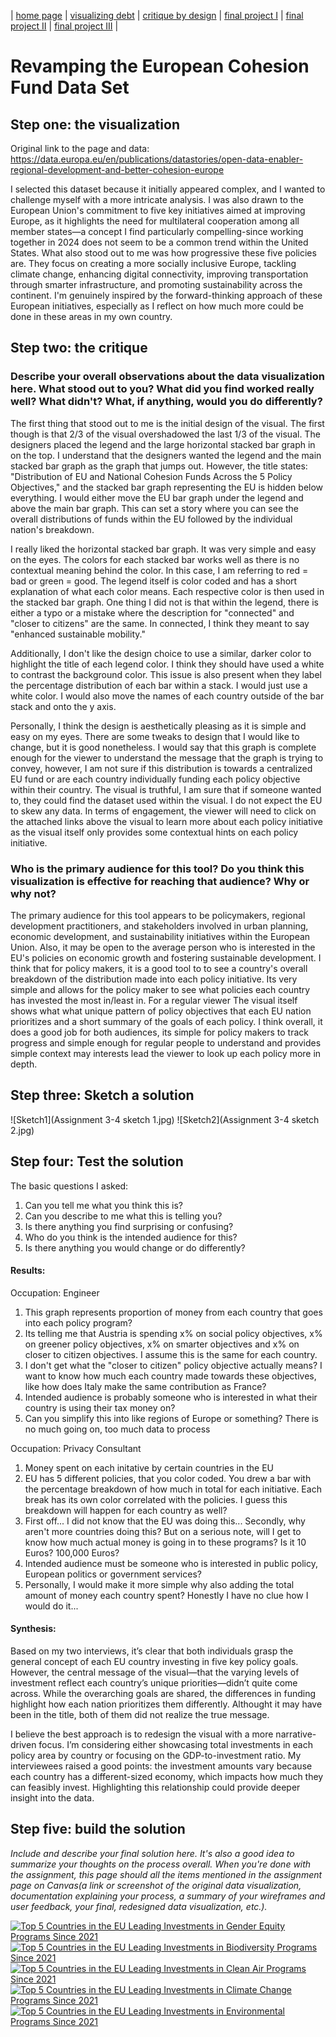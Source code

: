 | [home page](https://vincentwang510.github.io/Vincent-Wang-Telling-Stories-With-Data/) | [visualizing debt](visualizing-government-debt) | [critique by design](critique-by-design) | [final project I](final-project-part-one) | [final project II](final-project-part-two) | [final project III](final-project-part-three) |

# Revamping the European Cohesion Fund Data Set  

## Step one: the visualization

Original link to the page and data: https://data.europa.eu/en/publications/datastories/open-data-enabler-regional-development-and-better-cohesion-europe

I selected this dataset because it initially appeared complex, and I wanted to challenge myself with a more intricate analysis. I was also drawn to the European Union's commitment to five key initiatives aimed at improving Europe, as it highlights the need for multilateral cooperation among all member states—a concept I find particularly compelling-since working together in 2024 does not seem to be a common trend within the United States. What also stood out to me was how progressive these five policies are. They focus on creating a more socially inclusive Europe, tackling climate change, enhancing digital connectivity, improving transportation through smarter infrastructure, and promoting sustainability across the continent. I'm genuinely inspired by the forward-thinking approach of these European initiatives, especially as I reflect on how much more could be done in these areas in my own country.

## Step two: the critique
### Describe your overall observations about the data visualization here.  What stood out to you?  What did you find worked really well?  What didn't?  What, if anything, would you do differently?   

The first thing that stood out to me is the initial design of the visual. The first though is that 2/3 of the visual overshadowed the last 1/3 of the visual. The designers placed the legend and the large horizontal stacked bar graph in on the top. I understand that the designers wanted the legend and the main stacked bar graph as the graph that jumps out. However, the title states:  "Distribution of EU and National Cohesion Funds Across the 5 Policy Objectives," and the stacked bar graph representing the EU is hidden below everything. I would either move the EU bar graph under the legend and above the main bar graph. This can set a story where you can see the overall distributions of funds within the EU followed by the individual nation's breakdown. 

I really liked the horizontal stacked bar graph. It was very simple and easy on the eyes. The colors for each stacked bar works well as there is no contextual meaning behind the color. In this case, I am referring to red = bad or green = good. The legend itself is color coded and has a short explanation of what each color means. Each respective color is then used in the stacked bar graph. One thing I did not is that within the legend, there is either a typo or a mistake where the description for "connected" and "closer to citizens" are the same. In connected, I think they meant to say "enhanced sustainable mobility." 

Additionally, I don't like the design choice to use a similar, darker color to highlight the title of each legend color. I think they should have used a white to contrast the background color. This issue is also present when they label the percentage distribution of each bar within a stack. I would just use a white color. I would also move the names of each country outside of the bar stack and onto the y axis. 

Personally, I think the design is aesthetically pleasing as it is simple and easy on my eyes. There are some tweaks to design that I would like to change, but it is good nonetheless. I would say that this graph is complete enough for the viewer to understand the message that the graph is trying to convey, however, I am not sure if this distribution is towards a centralized EU fund or are each country individually funding each policy objective within their country. The visual is truthful, I am sure that if someone wanted to, they could find the dataset used within the visual. I do not expect the EU to skew any data. In terms of engagement, the viewer will need to click on the attached links above the visual to learn more about each policy initiative as the visual itself only provides some contextual hints on each policy initiative. 

### Who is the primary audience for this tool?  Do you think this visualization is effective for reaching that audience?  Why or why not? 

The primary audience for this tool appears to be policymakers, regional development practitioners, and stakeholders involved in urban planning, economic development, and sustainability initiatives within the European Union. Also, it may be open to the average person who is interested in the EU's policies on economic growth and fostering sustainable development. I think that for policy makers, it is a good tool to to see a country's overall breakdown of the distribution made into each policy initiative. Its very simple and allows for the policy maker to see what policies each country has invested the most in/least in. For a regular viewer The visual itself shows what what unique pattern of policy objectives that each EU nation prioritizes and a short summary of the goals of each policy. I think overall, it does a good job for both audiences, its simple for policy makers to track progress and simple enough for regular people to understand and provides simple context may interests lead the viewer to look up each policy more in depth. 

## Step three: Sketch a solution

![Sketch1](Assignment 3-4 sketch 1.jpg)
![Sketch2](Assignment 3-4 sketch 2.jpg)

## Step four: Test the solution

The basic questions I asked: 
1. Can you tell me what you think this is?
2. Can you describe to me what this is telling you?
3. Is there anything you find surprising or confusing?
4. Who do you think is the intended audience for this?
5. Is there anything you would change or do differently?

#### Results: 

Occupation: Engineer 
1. This graph represents proportion of money from each country that goes into each policy program?
2. Its telling me that Austria is spending x% on social policy objectives, x% on greener policy objectives, x% on smarter objectives and x% on closer to citizen objectives. I assume this is the same for each country.
3. I don't get what the "closer to citizen" policy objective actually means? I want to know how much each country made towards these objectives, like how does Italy make the same contribution as France? 
4. Intended audience is probably someone who is interested in what their country is using their tax money on?
5. Can you simplify this into like regions of Europe or something? There is no much going on, too much data to process

Occupation: Privacy Consultant
1. Money spent on each initative by certain countries in the EU
2. EU has 5 different policies, that you color coded. You drew a bar with the percentage breakdown of how much in total for each initiative. Each break has its own color correlated with the policies. I guess this breakdown will happen for each country as well?
3. First off... I did not know that the EU was doing this... Secondly, why aren't more countries doing this? But on a serious note, will I get to know how much actual money is going in to these programs? Is it 10 Euros? 100,000 Euros?
4. Intended audience must be someone who is interested in public policy, European politics or government services?
5. Personally, I would make it more simple why also adding the total amount of money each country spent? Honestly I have no clue how I would do it...


#### Synthesis: 
Based on my two interviews, it’s clear that both individuals grasp the general concept of each EU country investing in five key policy goals. However, the central message of the visual—that the varying levels of investment reflect each country’s unique priorities—didn’t quite come across. While the overarching goals are shared, the differences in funding highlight how each nation prioritizes them differently. Althought it may have been in the title, both of them did not realize the true message.

I believe the best approach is to redesign the visual with a more narrative-driven focus. I’m considering either showcasing total investments in each policy area by country or focusing on the GDP-to-investment ratio. My interviewees raised a good points: the investment amounts vary because each country has a different-sized economy, which impacts how much they can feasibly invest. Highlighting this relationship could provide deeper insight into the data.


## Step five: build the solution

_Include and describe your final solution here. It's also a good idea to summarize your thoughts on the process overall. When you're done with the assignment, this page should all the items mentioned in the assignment page on Canvas(a link or screenshot of the original data visualization, documentation explaining your process, a summary of your wireframes and user feedback, your final, redesigned data visualization, etc.)._

<div class='tableauPlaceholder' id='viz1731535605565' style='position: relative'><noscript><a href='#'><img alt='Top 5 Countries in the EU Leading Investments in Gender Equity Programs Since 2021 ' src='https:&#47;&#47;public.tableau.com&#47;static&#47;images&#47;As&#47;Assignment3-4_17315355705060&#47;Gender&#47;1_rss.png' style='border: none' /></a></noscript><object class='tableauViz'  style='display:none;'><param name='host_url' value='https%3A%2F%2Fpublic.tableau.com%2F' /> <param name='embed_code_version' value='3' /> <param name='site_root' value='' /><param name='name' value='Assignment3-4_17315355705060&#47;Gender' /><param name='tabs' value='no' /><param name='toolbar' value='yes' /><param name='static_image' value='https:&#47;&#47;public.tableau.com&#47;static&#47;images&#47;As&#47;Assignment3-4_17315355705060&#47;Gender&#47;1.png' /> <param name='animate_transition' value='yes' /><param name='display_static_image' value='yes' /><param name='display_spinner' value='yes' /><param name='display_overlay' value='yes' /><param name='display_count' value='yes' /><param name='language' value='en-US' /><param name='filter' value='publish=yes' /></object></div>                
<script type='text/javascript'>                    
  var divElement = document.getElementById('viz1731535605565');                    
  var vizElement = divElement.getElementsByTagName('object')[0];                    
  vizElement.style.width='100%';vizElement.style.height=(divElement.offsetWidth*0.75)+'px';                    
  var scriptElement = document.createElement('script');                    
  scriptElement.src = 'https://public.tableau.com/javascripts/api/viz_v1.js';                    
  vizElement.parentNode.insertBefore(scriptElement, vizElement);                
</script>

<div class='tableauPlaceholder' id='viz1731536000179' style='position: relative'><noscript><a href='#'><img alt='Top 5 Countries in the EU Leading Investments in Biodiversity Programs Since 2021 ' src='https:&#47;&#47;public.tableau.com&#47;static&#47;images&#47;As&#47;Assignment3-4Biodiversity&#47;Biodiversity&#47;1_rss.png' style='border: none' /></a></noscript><object class='tableauViz'  style='display:none;'><param name='host_url' value='https%3A%2F%2Fpublic.tableau.com%2F' /> <param name='embed_code_version' value='3' /> <param name='site_root' value='' /><param name='name' value='Assignment3-4Biodiversity&#47;Biodiversity' /><param name='tabs' value='no' /><param name='toolbar' value='yes' /><param name='static_image' value='https:&#47;&#47;public.tableau.com&#47;static&#47;images&#47;As&#47;Assignment3-4Biodiversity&#47;Biodiversity&#47;1.png' /> <param name='animate_transition' value='yes' /><param name='display_static_image' value='yes' /><param name='display_spinner' value='yes' /><param name='display_overlay' value='yes' /><param name='display_count' value='yes' /><param name='language' value='en-US' /><param name='filter' value='publish=yes' /></object></div>                
<script type='text/javascript'>                    
  var divElement = document.getElementById('viz1731536000179');                    
  var vizElement = divElement.getElementsByTagName('object')[0];                    
  vizElement.style.width='100%';vizElement.style.height=(divElement.offsetWidth*0.75)+'px';                    
  var scriptElement = document.createElement('script');                    
  scriptElement.src = 'https://public.tableau.com/javascripts/api/viz_v1.js';                    
  vizElement.parentNode.insertBefore(scriptElement, vizElement);                
</script>

<div class='tableauPlaceholder' id='viz1731536041432' style='position: relative'><noscript><a href='#'><img alt='Top 5 Countries in the EU Leading Investments in Clean Air Programs Since 2021 ' src='https:&#47;&#47;public.tableau.com&#47;static&#47;images&#47;As&#47;Assignment3-4CleanAir&#47;CleanAir&#47;1_rss.png' style='border: none' /></a></noscript><object class='tableauViz'  style='display:none;'><param name='host_url' value='https%3A%2F%2Fpublic.tableau.com%2F' /> <param name='embed_code_version' value='3' /> <param name='site_root' value='' /><param name='name' value='Assignment3-4CleanAir&#47;CleanAir' /><param name='tabs' value='no' /><param name='toolbar' value='yes' /><param name='static_image' value='https:&#47;&#47;public.tableau.com&#47;static&#47;images&#47;As&#47;Assignment3-4CleanAir&#47;CleanAir&#47;1.png' /> <param name='animate_transition' value='yes' /><param name='display_static_image' value='yes' /><param name='display_spinner' value='yes' /><param name='display_overlay' value='yes' /><param name='display_count' value='yes' /><param name='language' value='en-US' /><param name='filter' value='publish=yes' /></object></div>                
<script type='text/javascript'>                    
  var divElement = document.getElementById('viz1731536041432');                    
  var vizElement = divElement.getElementsByTagName('object')[0];                    
  vizElement.style.width='100%';vizElement.style.height=(divElement.offsetWidth*0.75)+'px';                    
  var scriptElement = document.createElement('script');                    
  scriptElement.src = 'https://public.tableau.com/javascripts/api/viz_v1.js';                    
  vizElement.parentNode.insertBefore(scriptElement, vizElement);               
</script>

<div class='tableauPlaceholder' id='viz1731536094688' style='position: relative'><noscript><a href='#'><img alt='Top 5 Countries in the EU Leading Investments in Climate Change Programs Since 2021 ' src='https:&#47;&#47;public.tableau.com&#47;static&#47;images&#47;As&#47;Assignment3-4Climate&#47;Climate&#47;1_rss.png' style='border: none' /></a></noscript><object class='tableauViz'  style='display:none;'><param name='host_url' value='https%3A%2F%2Fpublic.tableau.com%2F' /> <param name='embed_code_version' value='3' /> <param name='site_root' value='' /><param name='name' value='Assignment3-4Climate&#47;Climate' /><param name='tabs' value='no' /><param name='toolbar' value='yes' /><param name='static_image' value='https:&#47;&#47;public.tableau.com&#47;static&#47;images&#47;As&#47;Assignment3-4Climate&#47;Climate&#47;1.png' /> <param name='animate_transition' value='yes' /><param name='display_static_image' value='yes' /><param name='display_spinner' value='yes' /><param name='display_overlay' value='yes' /><param name='display_count' value='yes' /><param name='language' value='en-US' /><param name='filter' value='publish=yes' /></object></div>                
<script type='text/javascript'>                    
  var divElement = document.getElementById('viz1731536094688');                    
  var vizElement = divElement.getElementsByTagName('object')[0];                    
  vizElement.style.width='100%';vizElement.style.height=(divElement.offsetWidth*0.75)+'px';                    
  var scriptElement = document.createElement('script');                    
  scriptElement.src = 'https://public.tableau.com/javascripts/api/viz_v1.js';                    
  vizElement.parentNode.insertBefore(scriptElement, vizElement);                
</script>

<div class='tableauPlaceholder' id='viz1731536131008' style='position: relative'><noscript><a href='#'><img alt='Top 5 Countries in the EU Leading Investments in Environmental Programs Since 2021 ' src='https:&#47;&#47;public.tableau.com&#47;static&#47;images&#47;As&#47;Assignment3-4Environment&#47;Environment&#47;1_rss.png' style='border: none' /></a></noscript><object class='tableauViz'  style='display:none;'><param name='host_url' value='https%3A%2F%2Fpublic.tableau.com%2F' /> <param name='embed_code_version' value='3' /> <param name='site_root' value='' /><param name='name' value='Assignment3-4Environment&#47;Environment' /><param name='tabs' value='no' /><param name='toolbar' value='yes' /><param name='static_image' value='https:&#47;&#47;public.tableau.com&#47;static&#47;images&#47;As&#47;Assignment3-4Environment&#47;Environment&#47;1.png' /> <param name='animate_transition' value='yes' /><param name='display_static_image' value='yes' /><param name='display_spinner' value='yes' /><param name='display_overlay' value='yes' /><param name='display_count' value='yes' /><param name='language' value='en-US' /><param name='filter' value='publish=yes' /></object></div>                
<script type='text/javascript'>                    
  var divElement = document.getElementById('viz1731536131008');                    
  var vizElement = divElement.getElementsByTagName('object')[0];                    
  vizElement.style.width='100%';vizElement.style.height=(divElement.offsetWidth*0.75)+'px';                    
  var scriptElement = document.createElement('script');                    
  scriptElement.src = 'https://public.tableau.com/javascripts/api/viz_v1.js';                    
  vizElement.parentNode.insertBefore(scriptElement, vizElement);                
</script>
